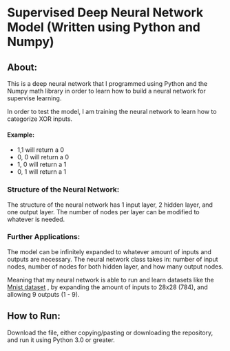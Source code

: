 # Supervised Deep Neural Network Model (Written using Python and Numpy)

## About:
This is a deep neural network that I programmed using Python and the Numpy math library in order to learn how to build a neural network for supervise learning. 

In order to test the model, I am training the neural network to learn how to categorize XOR inputs. 

#### Example:
  - 1,1 will return a 0
  - 0, 0 will return a 0
  - 1, 0 will return a 1
  - 0, 1 will return a 1

### Structure of the Neural Network:
The structure of the neural network has 1 input layer, 2 hidden layer, and one output layer. 
The number of nodes per layer can be modified to whatever is needed. 

### Further Applications:
The model can be infinitely expanded to whatever amount of inputs and outputs are necessary. The neural network class takes in: number of input nodes, number of nodes for both hidden layer, and how many output nodes. 

Meaning that my neural network is able to run and learn datasets like the [Mnist dataset](http://yann.lecun.com/exdb/mnist/) , by expanding the amount of inputs to 28x28 (784), and allowing 9 outputs (1 - 9).

## How to Run:
Download the file, either copying/pasting or downloading the repository, and run it using Python 3.0 or greater. 
